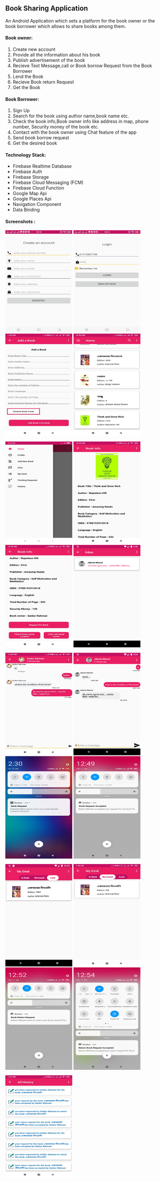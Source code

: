 ## Book Sharing Application

An Android Application which sets a platform for the book owner or the book borrower which allows to share books among them.

#### Book owner:

1. Create new account 
2. Provide all the information about his book
3. Publish advertisement of the book
4. Recieve Text Message,call or Book borrow Request from the Book Borrower 
5. Lend the Book
6. Recieve Book return Request
7. Get the Book

#### Book Borrower:

1. Sign Up
2. Search for the book using author name,book name etc.
3. Check the book info,Book owner info like address in map, phone number, Security money of the book etc.
4. Contact with the book owner using Chat feature of the app
5. Send book borrow request
6. Get the desired book

#### Technology Stack:

* Firebase Realtime Database
* Firebase Auth
* Firebase Storage
* Firebase Cloud Messaging (FCM)
* Firebase Cloud Function
* Google Map Api
* Google Places Api
* Navigation Component
* Data Binding


#### Screenshots :

<img src="images/1.jpeg" height="320" width="210"> <img src="images/2.jpeg" height="320" width="210"> <img src="images/3.jpeg" height="320" width="210"> <img src="images/4.jpeg" height="320" width="210">


<img src="images/5.png" height="320" width="210"> <img src="images/6.jpeg" height="320" width="210"> <img src="images/7.jpeg" height="320" width="210"> <img src="images/8.png" height="320" width="210">


<img src="images/9.jpg" height="320" width="210"> <img src="images/10.png" height="320" width="210"> <img src="images/11.jpg" height="320" width="210"> <img src="images/13.jpeg" height="320" width="210">


<img src="images/14.png" height="320" width="210"> <img src="images/15.jpeg" height="320" width="210"> <img src="images/16.jpeg" height="320" width="210"> <img src="images/17.jpeg" height="320" width="210">

 
 <img src="images/18.jpg" height="320" width="210">